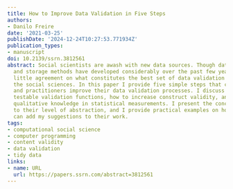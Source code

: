 ```yaml
---
title: How to Improve Data Validation in Five Steps
authors:
- Danilo Freire
date: '2021-03-25'
publishDate: '2024-12-24T10:27:53.771934Z'
publication_types:
- manuscript
doi: 10.2139/ssrn.3812561
abstract: Social scientists are awash with new data sources. Though data preprocessing
  and storage methods have developed considerably over the past few years, there is
  little agreement on what constitutes the best set of data validation practices in
  the social sciences. In this paper I provide five simple steps that can help students
  and practitioners improve their data validation processes. I discuss how to create
  testable validation functions, how to increase construct validity, and how to incorporate
  qualitative knowledge in statistical measurements. I present the concepts according
  to their level of abstraction, and I provide practical examples on how scholars
  can add my suggestions to their work.
tags:
- computational social science
- computer programming
- content validity
- data validation
- tidy data
links:
- name: URL
  url: https://papers.ssrn.com/abstract=3812561
---
```

